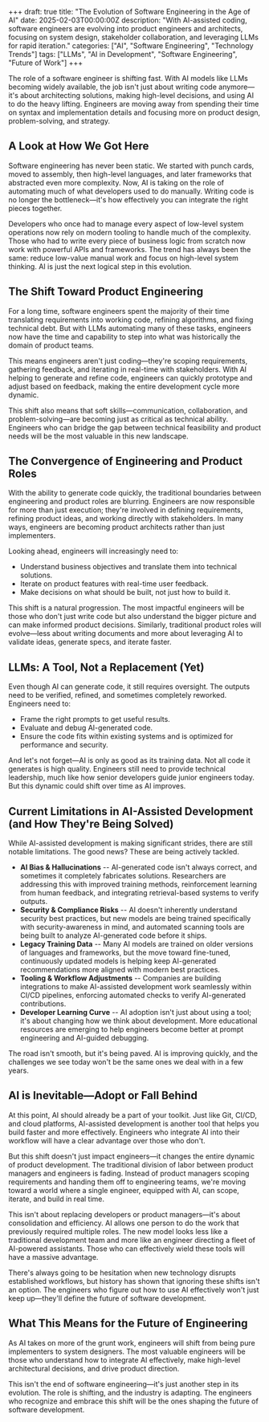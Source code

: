 +++
draft: true
title: "The Evolution of Software Engineering in the Age of AI"
date: 2025-02-03T00:00:00Z
description: "With AI-assisted coding, software engineers are evolving into product engineers and architects, focusing on system design, stakeholder collaboration, and leveraging LLMs for rapid iteration."
categories: ["AI", "Software Engineering", "Technology Trends"]
tags: ["LLMs", "AI in Development", "Software Engineering", "Future of Work"]
+++

The role of a software engineer is shifting fast. With AI models like LLMs becoming widely available, the job isn't just about writing code anymore—it's about architecting solutions, making high-level decisions, and using AI to do the heavy lifting. Engineers are moving away from spending their time on syntax and implementation details and focusing more on product design, problem-solving, and strategy.

## A Look at How We Got Here

Software engineering has never been static. We started with punch cards, moved to assembly, then high-level languages, and later frameworks that abstracted even more complexity. Now, AI is taking on the role of automating much of what developers used to do manually. Writing code is no longer the bottleneck—it's how effectively you can integrate the right pieces together.

Developers who once had to manage every aspect of low-level system operations now rely on modern tooling to handle much of the complexity. Those who had to write every piece of business logic from scratch now work with powerful APIs and frameworks. The trend has always been the same: reduce low-value manual work and focus on high-level system thinking. AI is just the next logical step in this evolution.

## The Shift Toward Product Engineering

For a long time, software engineers spent the majority of their time translating requirements into working code, refining algorithms, and fixing technical debt. But with LLMs automating many of these tasks, engineers now have the time and capability to step into what was historically the domain of product teams.

This means engineers aren't just coding—they're scoping requirements, gathering feedback, and iterating in real-time with stakeholders. With AI helping to generate and refine code, engineers can quickly prototype and adjust based on feedback, making the entire development cycle more dynamic.

This shift also means that soft skills—communication, collaboration, and problem-solving—are becoming just as critical as technical ability. Engineers who can bridge the gap between technical feasibility and product needs will be the most valuable in this new landscape.

## The Convergence of Engineering and Product Roles

With the ability to generate code quickly, the traditional boundaries between engineering and product roles are blurring. Engineers are now responsible for more than just execution; they're involved in defining requirements, refining product ideas, and working directly with stakeholders. In many ways, engineers are becoming product architects rather than just implementers.

Looking ahead, engineers will increasingly need to:

- Understand business objectives and translate them into technical solutions.
- Iterate on product features with real-time user feedback.
- Make decisions on what should be built, not just how to build it.

This shift is a natural progression. The most impactful engineers will be those who don't just write code but also understand the bigger picture and can make informed product decisions. Similarly, traditional product roles will evolve—less about writing documents and more about leveraging AI to validate ideas, generate specs, and iterate faster.

## LLMs: A Tool, Not a Replacement (Yet)

Even though AI can generate code, it still requires oversight. The outputs need to be verified, refined, and sometimes completely reworked. Engineers need to:

- Frame the right prompts to get useful results.
- Evaluate and debug AI-generated code.
- Ensure the code fits within existing systems and is optimized for performance and security.

And let's not forget—AI is only as good as its training data. Not all code it generates is high quality. Engineers still need to provide technical leadership, much like how senior developers guide junior engineers today. But this dynamic could shift over time as AI improves.

## Current Limitations in AI-Assisted Development (and How They're Being Solved)

While AI-assisted development is making significant strides, there are still notable limitations. The good news? These are being actively tackled.

- **AI Bias & Hallucinations** -- AI-generated code isn't always correct, and sometimes it completely fabricates solutions. Researchers are addressing this with improved training methods, reinforcement learning from human feedback, and integrating retrieval-based systems to verify outputs.
- **Security & Compliance Risks** -- AI doesn't inherently understand security best practices, but new models are being trained specifically with security-awareness in mind, and automated scanning tools are being built to analyze AI-generated code before it ships.
- **Legacy Training Data** -- Many AI models are trained on older versions of languages and frameworks, but the move toward fine-tuned, continuously updated models is helping keep AI-generated recommendations more aligned with modern best practices.
- **Tooling & Workflow Adjustments** -- Companies are building integrations to make AI-assisted development work seamlessly within CI/CD pipelines, enforcing automated checks to verify AI-generated contributions.
- **Developer Learning Curve** -- AI adoption isn't just about using a tool; it's about changing how we think about development. More educational resources are emerging to help engineers become better at prompt engineering and AI-guided debugging.

The road isn't smooth, but it's being paved. AI is improving quickly, and the challenges we see today won't be the same ones we deal with in a few years.

## AI is Inevitable—Adopt or Fall Behind

At this point, AI should already be a part of your toolkit. Just like Git, CI/CD, and cloud platforms, AI-assisted development is another tool that helps you build faster and more effectively. Engineers who integrate AI into their workflow will have a clear advantage over those who don't.

But this shift doesn't just impact engineers—it changes the entire dynamic of product development. The traditional division of labor between product managers and engineers is fading. Instead of product managers scoping requirements and handing them off to engineering teams, we're moving toward a world where a single engineer, equipped with AI, can scope, iterate, and build in real time.

This isn't about replacing developers or product managers—it's about consolidation and efficiency. AI allows one person to do the work that previously required multiple roles. The new model looks less like a traditional development team and more like an engineer directing a fleet of AI-powered assistants. Those who can effectively wield these tools will have a massive advantage.

There's always going to be hesitation when new technology disrupts established workflows, but history has shown that ignoring these shifts isn't an option. The engineers who figure out how to use AI effectively won't just keep up—they'll define the future of software development.

## What This Means for the Future of Engineering

As AI takes on more of the grunt work, engineers will shift from being pure implementers to system designers. The most valuable engineers will be those who understand how to integrate AI effectively, make high-level architectural decisions, and drive product direction.

This isn't the end of software engineering—it's just another step in its evolution. The role is shifting, and the industry is adapting. The engineers who recognize and embrace this shift will be the ones shaping the future of software development.
